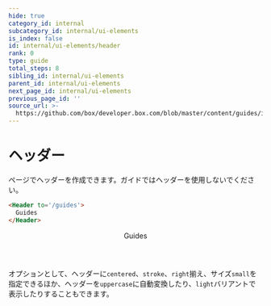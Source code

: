 ```yaml
---
hide: true
category_id: internal
subcategory_id: internal/ui-elements
is_index: false
id: internal/ui-elements/header
rank: 0
type: guide
total_steps: 8
sibling_id: internal/ui-elements
parent_id: internal/ui-elements
next_page_id: internal/ui-elements
previous_page_id: ''
source_url: >-
  https://github.com/box/developer.box.com/blob/master/content/guides/internal/ui-elements/header.md
---
```

<!-- does not need translation -->

# ヘッダー

ページでヘッダーを作成できます。ガイドではヘッダーを使用しないでください。

```html
<Header to='/guides'>
  Guides
</Header>
```

<H>

<Header to="/guides" stroke centered uppercase>
Guides

</Header>
<H>

<Message>

オプションとして、ヘッダーに`centered`、`stroke`、`right`揃え、サイズ`small`を指定できるほか、ヘッダーを`uppercase`に自動変換したり、`light`バリアントで表示したりすることもできます。

</Message>
